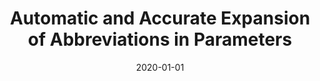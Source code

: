 ---
title: "Automatic and Accurate Expansion of Abbreviations in Parameters"
collection: publications
permalink: /publication/2020-01-01-Automatic-and-Accurate-Expansion-of-Abbreviations-in-Parameters
date: 2020-01-01
venue: 'IEEE Trans. Software Eng.'
paperurl: 'https://doi.org/10.1109/TSE.2018.2868762'
citation: ' Yanjie Jiang,  Hui Liu,  Jiaqi Zhu,  Lu Zhang, &quot;Automatic and Accurate Expansion of Abbreviations in Parameters.&quot; IEEE Trans. Software Eng., 2020.'
---